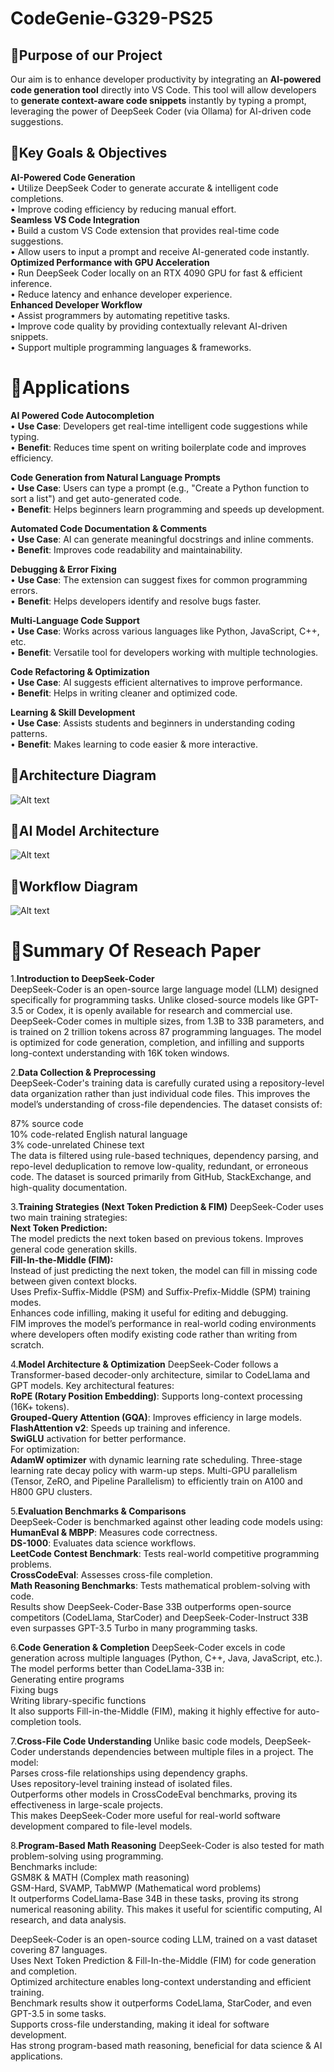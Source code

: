 # **CodeGenie-G329-PS25**
## 📌Purpose of our Project

Our aim is to enhance developer productivity by integrating an **AI-powered code generation tool** directly into VS Code. This tool will allow developers to **generate context-aware code snippets** instantly by typing a prompt, leveraging the power of DeepSeek Coder (via Ollama) for AI-driven code suggestions.

## 📌Key Goals & Objectives  
**AI-Powered Code Generation**  
•	Utilize DeepSeek Coder to generate accurate & intelligent code completions.  
•	Improve coding efficiency by reducing manual effort.  
**Seamless VS Code Integration**  
•	Build a custom VS Code extension that provides real-time code suggestions.  
•	Allow users to input a prompt and receive AI-generated code instantly.  
**Optimized Performance with GPU Acceleration**  
•	Run DeepSeek Coder locally on an RTX 4090 GPU for fast & efficient inference.  
•	Reduce latency and enhance developer experience.  
**Enhanced Developer Workflow**  
•	Assist programmers by automating repetitive tasks.  
•	Improve code quality by providing contextually relevant AI-driven snippets.  
•	Support multiple programming languages & frameworks.  



# 📌Applications

**AI Powered Code Autocompletion**  
•  **Use Case**: Developers get real-time intelligent code suggestions while typing.  
•	**Benefit**: Reduces time spent on writing boilerplate code and improves efficiency.  

**Code Generation from Natural Language Prompts**  
•	**Use Case**: Users can type a prompt (e.g., "Create a Python function to sort a list") and get auto-generated code.  
•	**Benefit**: Helps beginners learn programming and speeds up development.  

**Automated Code Documentation & Comments**  
•	**Use Case**: AI can generate meaningful docstrings and inline comments.  
•	**Benefit**: Improves code readability and maintainability.  

 **Debugging & Error Fixing**  
•	**Use Case**: The extension can suggest fixes for common programming errors.  
•	**Benefit**: Helps developers identify and resolve bugs faster.  

**Multi-Language Code Support**  
•	**Use Case**: Works across various languages like Python, JavaScript, C++, etc.  
•	**Benefit**: Versatile tool for developers working with multiple technologies.  

**Code Refactoring & Optimization**  
•	**Use Case**: AI suggests efficient alternatives to improve performance.  
•	**Benefit**: Helps in writing cleaner and optimized code.  

**Learning & Skill Development**  
•	**Use Case**: Assists students and beginners in understanding coding patterns.  
•	**Benefit**: Makes learning to code easier & more interactive.  

## **📌Architecture Diagram**
![Alt text](images/architecture.jpg)
## **📌AI Model Architecture**  
![Alt text](images/deepseek_architecture.jpg)
## **📌Workflow Diagram**  
![Alt text](images/workflow.jpg)


# 📌Summary Of Reseach Paper
1.**Introduction to DeepSeek-Coder**  
DeepSeek-Coder is an open-source large language model (LLM) designed specifically for programming tasks. Unlike closed-source models like GPT-3.5 or Codex, it is openly available for research and commercial use. DeepSeek-Coder comes in multiple sizes, from 1.3B to 33B parameters, and is trained on 2 trillion tokens across 87 programming languages. The model is optimized for code generation, completion, and infilling and supports long-context understanding with 16K token windows.


2.**Data Collection & Preprocessing**  
DeepSeek-Coder's training data is carefully curated using a repository-level data organization rather than just individual code files. This improves the model’s understanding of cross-file dependencies. The dataset consists of:

87% source code  
10% code-related English natural language  
3% code-unrelated Chinese text  
The data is filtered using rule-based techniques, dependency parsing, and repo-level deduplication to remove   low-quality, redundant, or erroneous code. The dataset is sourced primarily from GitHub, StackExchange, and high-quality documentation.  


3.**Training Strategies (Next Token Prediction & FIM)**
DeepSeek-Coder uses two main training strategies:  
**Next Token Prediction:**  
The model predicts the next token based on previous tokens.
Improves general code generation skills.  
**Fill-In-the-Middle (FIM):**  
Instead of just predicting the next token, the model can fill in missing code between given context blocks.  
Uses Prefix-Suffix-Middle (PSM) and Suffix-Prefix-Middle (SPM) training modes.  
Enhances code infilling, making it useful for editing and debugging.  
FIM improves the model’s performance in real-world coding environments where developers often modify existing code rather than writing from scratch.  

4.**Model Architecture & Optimization**
DeepSeek-Coder follows a Transformer-based decoder-only architecture, similar to CodeLlama and GPT models. Key architectural features:  
**RoPE (Rotary Position Embedding)**: Supports long-context processing (16K+ tokens).  
**Grouped-Query Attention (GQA)**: Improves efficiency in large models.  
**FlashAttention v2**: Speeds up training and inference.  
**SwiGLU** activation for better performance.  
For optimization:  
**AdamW optimizer** with dynamic learning rate scheduling.
Three-stage learning rate decay policy with warm-up steps.
Multi-GPU parallelism (Tensor, ZeRO, and Pipeline Parallelism) to efficiently train on A100 and H800 GPU clusters.


5.**Evaluation Benchmarks & Comparisons**  
DeepSeek-Coder is benchmarked against other leading code models using:  
**HumanEval & MBPP**: Measures code correctness.  
**DS-1000**: Evaluates data science workflows.  
**LeetCode Contest Benchmark**: Tests real-world competitive programming problems.  
**CrossCodeEval**: Assesses cross-file completion.  
**Math Reasoning Benchmarks**: Tests mathematical problem-solving with code.  
Results show DeepSeek-Coder-Base 33B outperforms open-source competitors (CodeLlama, StarCoder) and DeepSeek-Coder-Instruct 33B even surpasses GPT-3.5 Turbo in many programming tasks.

6.**Code Generation & Completion**
DeepSeek-Coder excels in code generation across multiple languages (Python, C++, Java, JavaScript, etc.). The model performs better than CodeLlama-33B in:  
Generating entire programs  
Fixing bugs  
Writing library-specific functions  
It also supports Fill-in-the-Middle (FIM), making it highly effective for auto-completion tools.  

7.**Cross-File Code Understanding**
Unlike basic code models, DeepSeek-Coder understands dependencies between multiple files in a project. The model:   
Parses cross-file relationships using dependency graphs.  
Uses repository-level training instead of isolated files.  
Outperforms other models in CrossCodeEval benchmarks, proving its effectiveness in large-scale projects.  
This makes DeepSeek-Coder more useful for real-world software development compared to file-level models.  

8.**Program-Based Math Reasoning**
DeepSeek-Coder is also tested for math problem-solving using programming.   
Benchmarks include:  
GSM8K & MATH (Complex math reasoning)  
GSM-Hard, SVAMP, TabMWP (Mathematical word problems)  
It outperforms CodeLlama-Base 34B in these tasks, proving its strong numerical reasoning ability. This makes it useful for scientific computing, AI research, and data analysis.  

  
DeepSeek-Coder is an open-source coding LLM, trained on a vast dataset covering 87 languages.  
Uses Next Token Prediction & Fill-In-the-Middle (FIM) for code generation and completion.  
Optimized architecture enables long-context understanding and efficient training.  
Benchmark results show it outperforms CodeLlama, StarCoder, and even GPT-3.5 in some tasks.  
Supports cross-file understanding, making it ideal for software development.  
Has strong program-based math reasoning, beneficial for data science & AI applications.